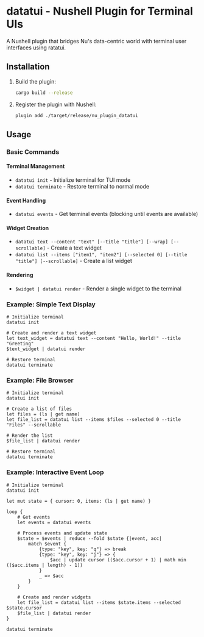 # datatui - Nushell Plugin for Terminal UIs

A Nushell plugin that bridges Nu's data-centric world with terminal user interfaces using ratatui.

## Installation

1. Build the plugin:
   ```bash
   cargo build --release
   ```

2. Register the plugin with Nushell:
   ```bash
   plugin add ./target/release/nu_plugin_datatui
   ```

## Usage

### Basic Commands

#### Terminal Management
- `datatui init` - Initialize terminal for TUI mode
- `datatui terminate` - Restore terminal to normal mode

#### Event Handling
- `datatui events` - Get terminal events (blocking until events are available)

#### Widget Creation
- `datatui text --content "text" [--title "title"] [--wrap] [--scrollable]` - Create a text widget
- `datatui list --items ["item1", "item2"] [--selected 0] [--title "title"] [--scrollable]` - Create a list widget

#### Rendering
- `$widget | datatui render` - Render a single widget to the terminal

### Example: Simple Text Display

```nu
# Initialize terminal
datatui init

# Create and render a text widget
let text_widget = datatui text --content "Hello, World!" --title "Greeting"
$text_widget | datatui render

# Restore terminal
datatui terminate
```

### Example: File Browser

```nu
# Initialize terminal
datatui init

# Create a list of files
let files = (ls | get name)
let file_list = datatui list --items $files --selected 0 --title "Files" --scrollable

# Render the list
$file_list | datatui render

# Restore terminal
datatui terminate
```

### Example: Interactive Event Loop

```nu
# Initialize terminal
datatui init

let mut state = { cursor: 0, items: (ls | get name) }

loop {
    # Get events
    let events = datatui events

    # Process events and update state
    $state = $events | reduce --fold $state {|event, acc|
        match $event {
            {type: "key", key: "q"} => break
            {type: "key", key: "j"} => {
                $acc | update cursor (($acc.cursor + 1) | math min (($acc.items | length) - 1))
            }
            _ => $acc
        }
    }

    # Create and render widgets
    let file_list = datatui list --items $state.items --selected $state.cursor
    $file_list | datatui render
}

datatui terminate
```
